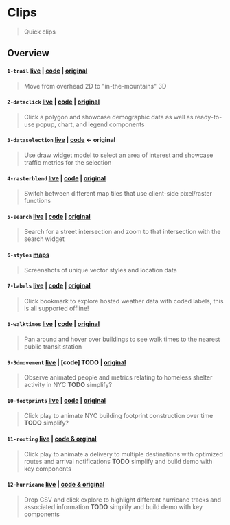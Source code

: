 # Clips
> Quick clips

## Overview

#### `1-trail` [live](https://mpayson.github.io/clips/1-trail.html) | [code](/1-trail.html) | [original](https://ralucanicola.github.io/hiking-app/)
> Move from overhead 2D to "in-the-mountains" 3D

#### `2-dataclick` [live](https://mpayson.github.io/clips/2-dataclick.html) | [code](/2-dataclick.html) | [original](https://developers.arcgis.com/features/demographics/)
> Click a polygon and showcase demographic data as well as ready-to-use popup, chart, and legend components

#### `3-dataselection` [live](https://mpayson.github.io/clips/3-dataselection.html) | [code](/3-dataselection.html) <- original
> Use draw widget model to select an area of interest and showcase traffic metrics for the selection

#### `4-rasterblend` [live](https://mpayson.github.io/clips/4-rasterviews.html) | [code](/4-rasterviews.html) | [original](https://www.esri.com/arcgis-blog/products/js-api-arcgis/mapping/hillshade-blending-sorcery-via-javascript-api/)
> Switch between different map tiles that use client-side pixel/raster functions

#### `5-search` [live](https://mpayson.github.io/clips/5-search.html) | [code](/5-search.html) | [original](https://developers.arcgis.com/javascript/latest/sample-code/widgets-search-3d/index.html)
> Search for a street intersection and zoom to that intersection with the search widget

#### `6-styles` [maps](https://github.com/mpayson/clips/blob/master/6-styles/README.md)
> Screenshots of unique vector styles and location data

#### `7-labels` [live](https://mpayson.github.io/clips/7-labels.html) | [code](/7-labels.html) | [original](https://developers.arcgis.com/javascript/latest/sample-code/labels-multiple-classes/)
> Click bookmark to explore hosted weather data with coded labels, this is all supported offline!

#### `8-walktimes` [live](https://mpayson.github.io/clips/8-walktime.html) | [code](/8-walktime.html) | [original](https://github.com/RalucaNicola/JSAPI_demos)
> Pan around and hover over buildings to see walk times to the nearest public transit station

#### `9-3dmovement` [live](http://coolmaps.esri.com/#2) | [code] **TODO** | [original](http://coolmaps.esri.com/#2)
> Observe animated people and metrics relating to homeless shelter activity in NYC
> **TODO** simplify?

#### `10-footprints` [live](https://mpayson.github.io/clips/10-footprints.html) | [code](/10-footprints.html) | [original](https://developers.arcgis.com/javascript/latest/sample-code/visualization-vv-color-animate/index.html)
> Click play to animate NYC building footprint construction over time
> **TODO** simplify?

#### `11-routing` [live](https://nixta.github.io/pubnub-tracking-demo-version/demo.html) | [code & orginal](https://github.com/nixta/pubnub-tracking-demo-version)
> Click play to animate a delivery to multiple destinations with optimized routes and arrival notifications
> **TODO** simplify and build demo with key components

#### `12-hurricane` [live](https://ycabon.github.io/2018-devsummit-plenary/2-hurricanes.html) | [code & original](https://github.com/ycabon/2018-devsummit-plenary)
> Drop CSV and click explore to highlight different hurricane tracks and associated information
> **TODO** simplify and build demo with key components